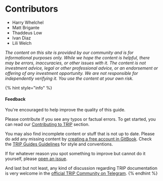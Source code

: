 # Contributors

* Harry Whelchel
* Matt Brigante
* Thaddeus Low
* Ivan Diaz
* Lili Welch

_The content on this site is provided by our community and is for informational purposes only. While we hope the content is helpful, there may be errors, inaccuracies, or other issues with it. The content is not investment advice, legal or other professional advice, or an endorsement or offering of any investment opportunity. We are not responsible for independently verifying it. You use the content at your own risk._

{% hint style="info" %}
#### Feedback

You're encouraged to help improve the quality of this guide.

Please contribute if you see any typos or factual errors. To get started, you can read our [Contributing to TRIP](https://guides.trip.dev/contributing/contributing-to-trip) section.

You may also find incomplete content or stuff that is not up to date. Please do add any missing content by [creating a free account in GitBook](https://app.gitbook.com/invite/0WSd8UiSeH2xhfJrSbUr/YFiygcuBiy7oN3WJyDRs). Check the [TRIP Guides Guidelines](https://guides.trip.dev/contributing/guides-guidelines) for style and conventions.

If for whatever reason you spot something to improve but cannot do it yourself, please [open an issue](https://github.com/TeleportXYZ/TRIP-Guides/issues/).

And last but not least, any kind of discussion regarding TRIP documentation is very welcome in the [official TRIP Community on Telegram](https://trip.dev/chat).
{% endhint %}
